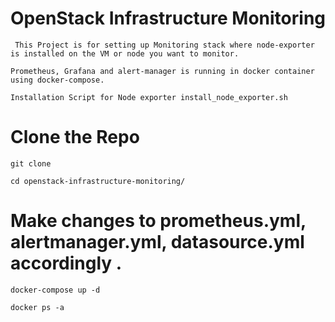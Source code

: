 # OpenStack Infrastructure Monitoring

` This Project is for setting up Monitoring stack where node-exporter is installed on the VM or node you want to monitor.`

` Prometheus, Grafana and alert-manager is running in docker container using docker-compose. `

` Installation Script for Node exporter install_node_exporter.sh `

# Clone the Repo
` git clone  `

` cd openstack-infrastructure-monitoring/ `

# Make changes to prometheus.yml, alertmanager.yml, datasource.yml accordingly .
` docker-compose up -d `

` docker ps -a `
